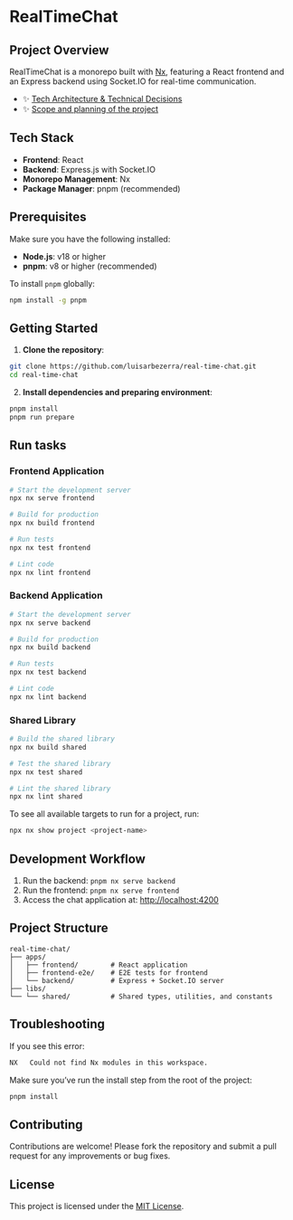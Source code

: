 # RealTimeChat

## Project Overview

RealTimeChat is a monorepo built with [Nx](https://nx.dev), featuring a React frontend and an Express backend using Socket.IO for real-time communication.

- ✨ [Tech Architecture & Technical Decisions](./doc/doc.md)
- ✨ [Scope and planning of the project](./doc/scope.md)

## Tech Stack

- **Frontend**: React
- **Backend**: Express.js with Socket.IO
- **Monorepo Management**: Nx
- **Package Manager**: pnpm (recommended)

## Prerequisites

Make sure you have the following installed:

- **Node.js**: v18 or higher
- **pnpm**: v8 or higher (recommended)

To install `pnpm` globally:

```bash
npm install -g pnpm
```

## Getting Started

1. **Clone the repository**:

```bash
git clone https://github.com/luisarbezerra/real-time-chat.git
cd real-time-chat
```

2. **Install dependencies and preparing environment**:

```bash
pnpm install
pnpm run prepare
```

## Run tasks

### Frontend Application

```bash
# Start the development server
npx nx serve frontend

# Build for production
npx nx build frontend

# Run tests
npx nx test frontend

# Lint code
npx nx lint frontend
```

### Backend Application

```bash
# Start the development server
npx nx serve backend

# Build for production
npx nx build backend

# Run tests
npx nx test backend

# Lint code
npx nx lint backend
```

### Shared Library

```bash
# Build the shared library
npx nx build shared

# Test the shared library
npx nx test shared

# Lint the shared library
npx nx lint shared
```

To see all available targets to run for a project, run:

```bash
npx nx show project <project-name>
```

## Development Workflow

1. Run the backend: `pnpm nx serve backend`
2. Run the frontend: `pnpm nx serve frontend`
3. Access the chat application at: [http://localhost:4200](http://localhost:4200)

## Project Structure

```
real-time-chat/
├── apps/
│   ├── frontend/        # React application
│   ├── frontend-e2e/    # E2E tests for frontend
│   └── backend/         # Express + Socket.IO server
├── libs/
└── └── shared/          # Shared types, utilities, and constants
```

## Troubleshooting

If you see this error:

```bash
NX   Could not find Nx modules in this workspace.
```

Make sure you’ve run the install step from the root of the project:

```bash
pnpm install
```

## Contributing

Contributions are welcome! Please fork the repository and submit a pull request for any improvements or bug fixes.

## License

This project is licensed under the [MIT License](LICENSE).
